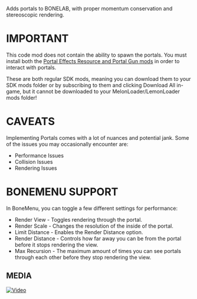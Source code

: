 Adds portals to BONELAB, with proper momentum conservation and stereoscopic rendering.

# IMPORTANT
This code mod does not contain the ability to spawn the portals. You must install both the [Portal Effects Resource and Portal Gun mods](https://mod.io/g/bonelab/c/portal-dependencies) in order to interact with portals.

These are both regular SDK mods, meaning you can download them to your SDK mods folder or by subscribing to them and clicking Download All in-game, but it cannot be downloaded to your MelonLoader/LemonLoader mods folder!

# CAVEATS
Implementing Portals comes with a lot of nuances and potential jank. Some of the issues you may occasionally encounter are:
- Performance Issues
- Collision Issues
- Rendering Issues

# BONEMENU SUPPORT
In BoneMenu, you can toggle a few different settings for performance:
- Render View - Toggles rendering through the portal.
- Render Scale - Changes the resolution of the inside of the portal.
- Limit Distance - Enables the Render Distance option.
- Render Distance - Controls how far away you can be from the portal before it stops rendering the view.
- Max Recursion - The maximum amount of times you can see portals through each other before they stop rendering the view.

## MEDIA

[![Video](https://i.imgur.com/sWTyUiw.png)](https://youtu.be/rZlLk-Jw3cw)